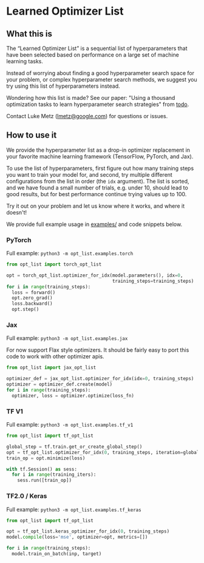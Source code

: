 # Learned Optimizer List

## What this is

The “Learned Optimizer List” is a sequential list of hyperparameters that have been selected based on performance on a large set of machine learning tasks.

Instead of worrying about finding a good hyperparameter search space for your problem, or complex hyperparameter search methods, we suggest you try using this list of hyperparameters instead.

Wondering how this list is made? See our paper: "Using a thousand optimization tasks to learn hyperparameter search strategies" from [todo](todo).

Contact Luke Metz (lmetz@google.com) for questions or issues.

## How to use it

We provide the hyperparameter list as a drop-in optimizer replacement in your favorite machine learning framework (TensorFlow, PyTorch, and Jax).

To use the list of hyperparameters, first figure out how many training steps you want to train your model for,
and second, try multiple different configurations from the list in order (the `idx` argument).
The list is sorted, and we have found a small number of trials, e.g. under 10, should lead to good results, but for best performance continue trying values up to 100.

Try it out on your problem and let us know where it works, and where it doesn't!

We provide full example usage in [examples/](https://github.com/google-research/google-research/tree/master/opt_list/examples) and code snippets below.

### PyTorch
Full example: `python3 -m opt_list.examples.torch`

```python
from opt_list import torch_opt_list

opt = torch_opt_list.optimizer_for_idx(model.parameters(), idx=0,
                                       training_steps=training_steps)
for i in range(training_steps):
  loss = forward()
  opt.zero_grad()
  loss.backward()
  opt.step()
```

### Jax
Full example: `python3 -m opt_list.examples.jax`


For now support Flax style optimizers. It should be fairly easy to port this code
to work with other optimizer apis.
```python
from opt_list import jax_opt_list

optimizer_def = jax_opt_list.optimizer_for_idx(idx=0, training_steps)
optimizer = optimizer_def.create(model)
for i in range(training_steps):
  optimizer, loss = optimizer.optimize(loss_fn)
```

### TF V1
Full example: `python3 -m opt_list.examples.tf_v1`

```python
from opt_list import tf_opt_list

global_step = tf.train.get_or_create_global_step()
opt = tf_opt_list.optimizer_for_idx(0, training_steps, iteration=global_step)
train_op = opt.minimize(loss)

with tf.Session() as sess:
  for i in range(training_iters):
    sess.run([train_op])
```

### TF2.0 / Keras
Full example: `python3 -m opt_list.examples.tf_keras`

```python
from opt_list import tf_opt_list

opt = tf_opt_list.keras_optimizer_for_idx(0, training_steps)
model.compile(loss='mse', optimizer=opt, metrics=[])

for i in range(training_steps):
  model.train_on_batch(inp, target)
```


